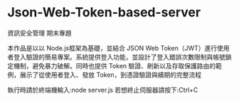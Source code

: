 # Json-Web-Token-based-server
資訊安全管理 期末專題

本作品是以以 Node.js框架為基礎，並結合 JSON Web Token（JWT）進行使用者登入驗證的簡易專案。系統提供登入功能，並設計了登入錯誤次數限制與帳號鎖定機制，避免暴力破解。同時也提供 Token 驗證、刷新以及存取保護路由的範例，展示了從使用者登入、發放 Token，到憑證驗證與續期的完整流程

執行時請於終端機輸入:node server.js
若想終止伺服器請按下:Ctrl+C
